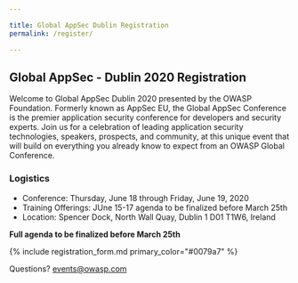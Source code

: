 ```yaml
---

title: Global AppSec Dublin Registration
permalink: /register/

---
```


## Global AppSec - Dublin 2020 Registration

Welcome to Global AppSec Dublin 2020 presented by the OWASP Foundation. Formerly known as AppSec EU, the Global AppSec Conference is the premier application security conference for developers and security experts.   Join us for a celebration of leading application security technologies, speakers, prospects, and community, at this unique event that will build on everything you already know to expect from an OWASP Global Conference.

### Logistics
- Conference: Thursday, June 18 through Friday, June 19, 2020
- Training Offerings: JUne 15-17 agenda to be finalized before March 25th
- Location: Spencer Dock, North Wall Quay, Dublin 1 D01 T1W6, Ireland

**Full agenda to be finalized before March 25th**

{% include registration_form.md primary_color="#0079a7" %}

Questions? [events@owasp.com](mailto:events@owasp.com?subject=Global%20AppSec%20Dublin%20Inquiry)
